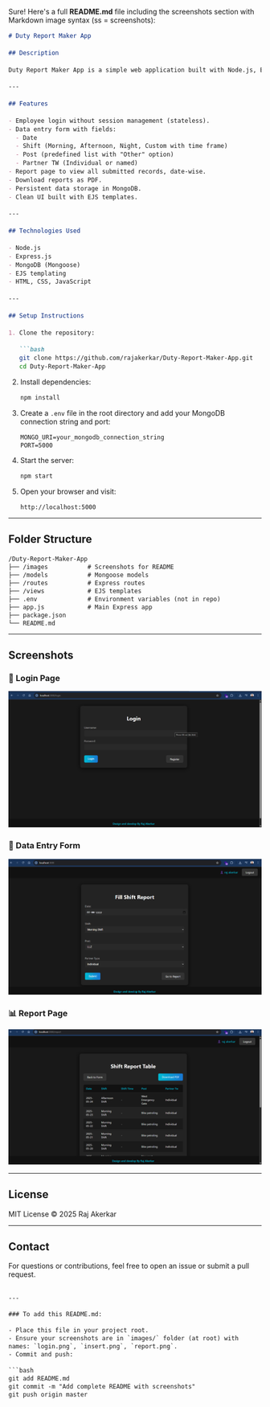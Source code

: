 Sure! Here's a full **README.md** file including the screenshots section with Markdown image syntax (ss = screenshots):

````markdown
# Duty Report Maker App

## Description

Duty Report Maker App is a simple web application built with Node.js, Express, MongoDB, and EJS templating. It allows employees to log in and fill in their duty reports with shift-wise and post-wise details. Each employee can access their own data whenever required, with all records stored securely in the database. The app provides a report page to view all submitted records grouped by date and supports downloading the entire report as a PDF.

---

## Features

- Employee login without session management (stateless).
- Data entry form with fields:
  - Date
  - Shift (Morning, Afternoon, Night, Custom with time frame)
  - Post (predefined list with "Other" option)
  - Partner TW (Individual or named)
- Report page to view all submitted records, date-wise.
- Download reports as PDF.
- Persistent data storage in MongoDB.
- Clean UI built with EJS templates.

---

## Technologies Used

- Node.js
- Express.js
- MongoDB (Mongoose)
- EJS templating
- HTML, CSS, JavaScript

---

## Setup Instructions

1. Clone the repository:

   ```bash
   git clone https://github.com/rajakerkar/Duty-Report-Maker-App.git
   cd Duty-Report-Maker-App
````

2. Install dependencies:

   ```bash
   npm install
   ```

3. Create a `.env` file in the root directory and add your MongoDB connection string and port:

   ```
   MONGO_URI=your_mongodb_connection_string
   PORT=5000
   ```

4. Start the server:

   ```bash
   npm start
   ```

5. Open your browser and visit:

   ```
   http://localhost:5000
   ```

---

## Folder Structure

```
/Duty-Report-Maker-App
├── /images           # Screenshots for README
├── /models           # Mongoose models
├── /routes           # Express routes
├── /views            # EJS templates
├── .env              # Environment variables (not in repo)
├── app.js            # Main Express app
├── package.json
└── README.md
```

---

## Screenshots

### 🔐 Login Page

![Login Page](./images/login.png)

### 📝 Data Entry Form

![Insert Form](./images/insert.png)

### 📊 Report Page

![Report Page](./images/report.png)

---

## License

MIT License © 2025 Raj Akerkar

---

## Contact

For questions or contributions, feel free to open an issue or submit a pull request.

````

---

### To add this README.md:

- Place this file in your project root.
- Ensure your screenshots are in `images/` folder (at root) with names: `login.png`, `insert.png`, `report.png`.
- Commit and push:

```bash
git add README.md
git commit -m "Add complete README with screenshots"
git push origin master
````

